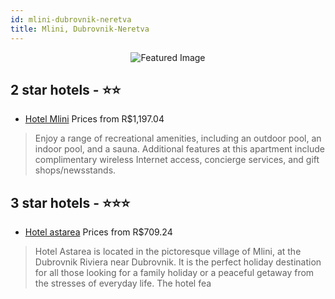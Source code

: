 ```yaml
---
id: mlini-dubrovnik-neretva
title: Mlini, Dubrovnik-Neretva
---
```


<center><img src="https://i.travelapi.com/hotels/2000000/1650000/1648200/1648191/53ce3cac_z.jpg" alt="Featured Image" /></center>


##  2 star hotels - ⭐️⭐️

-    [Hotel Mlini](https://us.hurb.com/hotels/mlini/hotel-mlini-JNP-JP016993?cmp=18055) Prices from R$1,197.04
   > Enjoy a range of recreational amenities, including an outdoor pool, an indoor pool, and a sauna. Additional features at this apartment include complimentary wireless Internet access, concierge services, and gift shops/newsstands.

##  3 star hotels - ⭐️⭐️⭐️

-    [Hotel astarea](https://us.hurb.com/hotels/mlini/hotel-astarea-JNP-JP149802?cmp=18055) Prices from R$709.24
   > Hotel Astarea is located in the pictoresque village of Mlini, at the Dubrovnik Riviera near Dubrovnik. It is the perfect holiday destination for all those looking for a family holiday or a peaceful getaway from the stresses of everyday life. The hotel fea
